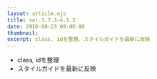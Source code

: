 ```yaml
---
layout: article.ejs
title: ver.3.7.3-4.1.3
date: 2018-08-23 00:00:00
thumbnail: 
excerpt: class, idを整理、スタイルガイドを最新に反映
---
```


* class, idを整理
* スタイルガイドを最新に反映
